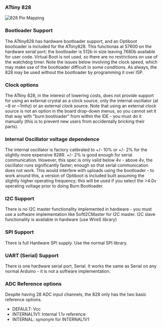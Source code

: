 
### ATtiny 828
![828 Pin Mapping](http://drazzy.com/e/img/PinoutT828.jpg "Arduino Pin Mapping for ATtiny 828")

### Bootloader Support
The ATtiny828 has hardware bootloader support, and an Optiboot bootloader is included for the ATtiny828. This functionas at 57600 on the hardware serial port; the bootloader is 512b in size leaving 7680b available for user code. Virtual Boot is not used, so there are no restrictions on use of the watchdog timer. Note the issues below involving the clock speed, which may make use of the bootloader difficult in some conditions. As always, the 828 may be used without the bootloader by programming it over ISP. 

### Clock options
The ATtiny 828, in the interest of lowering costs, does not provide support for using an external crystal as a clock source, only the internal oscillator (at ~8 or ~1mhz) or an external *clock* source. Note that using an external clock source is not an option in the board drop-down menus, so you cannot set it that way with "burn bootloader" from within the IDE - you must do it manually (this is to prevent new users from accidentally bricking their parts). 

### Internal Oscillator voltage dependence
The internal oscillator is factory calibrated to +/- 10% or +/- 2% for the slightly more expensive 828R. +/- 2% is good enough for serial communication. However, this spec is only valid below 4v - above 4v, the oscillator runs significantly faster; enough so that serial communication does not work. This would interfere with uploads using the bootloader - to work around this, a version of Optiboot is included built assuming the slightly higher operating frequency; this will be used if you select the >4.0v operating voltage prior to doing Burn Bootloader. 

### I2C Support
There is no I2C master functionality implemented in hardware - you must use a software implementation like SoftI2CMaster for I2C master. I2C slave functionality is available in hardware (use WireS library)

### SPI Support
There is full Hardware SPI supply. Use the normal SPI library. 

### UART (Serial) Support
There is one hardware serial port, Serial. It works the same as Serial on any normal Arduino - it is not a software implementation. 

### ADC Reference options
Despite having 28 ADC input channels, the 828 only has the two basic reference options. 

* DEFAULT: Vcc
* INTERNAL1V1: Internal 1.1v reference
* INTERNAL: synonym for INTERNAL1V1
